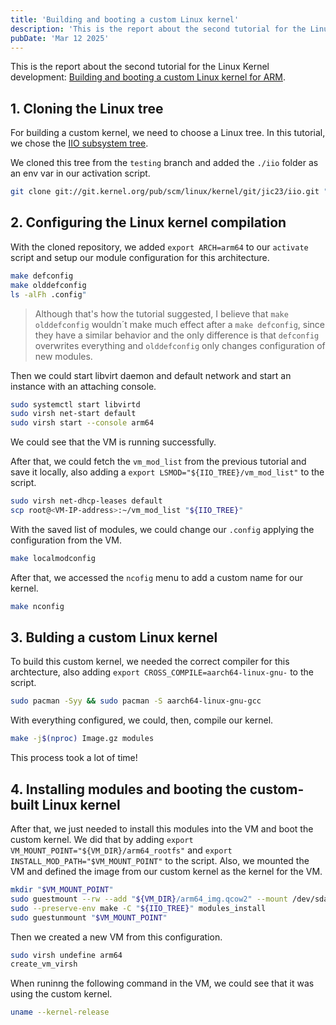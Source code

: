 ```yaml
---
title: 'Building and booting a custom Linux kernel'
description: 'This is the report about the second tutorial for the Linux Kernel development: Building and booting a custom Linux kernel for ARM'
pubDate: 'Mar 12 2025'
---
```


This is the report about the second tutorial for the Linux Kernel development: [Building and booting a custom Linux kernel for ARM](https://flusp.ime.usp.br/kernel/build-linux-for-arm/).  

## 1. Cloning the Linux tree

For building a custom kernel, we need to choose a Linux tree. In this tutorial, we chose the [IIO subsystem tree](https://git.kernel.org/pub/scm/linux/kernel/git/jic23/iio.git/).

We cloned this tree from the `testing` branch and added the `./iio` folder as an env var in our activation script.

```sh
git clone git://git.kernel.org/pub/scm/linux/kernel/git/jic23/iio.git "${IIO_TREE}" --branch testing --single-branch --depth 10
```

## 2. Configuring the Linux kernel compilation

With the cloned repository, we added `export ARCH=arm64` to our `activate` script and setup our module configuration for this architecture.

```sh
make defconfig
make olddefconfig
ls -alFh .config"
```

> Although that's how the tutorial suggested, I believe that `make olddefconfig` wouldn´t make much effect after a `make defconfig`, since they have a similar behavior and the only difference is that `defconfig` overwrites everything and `olddefconfig` only changes configuration of new modules.

Then we could start libvirt daemon and default network and start an instance with an attaching console.
```sh
sudo systemctl start libvirtd
sudo virsh net-start default
sudo virsh start --console arm64
```
We could see that the VM is running successfully.

After that, we could fetch the `vm_mod_list` from the previous tutorial and save it locally, also adding a `export LSMOD="${IIO_TREE}/vm_mod_list"` to the script.

```sh
sudo virsh net-dhcp-leases default
scp root@<VM-IP-address>:~/vm_mod_list "${IIO_TREE}"
```

With the saved list of modules, we could change our `.config` applying the configuration from the VM.

```sh
make localmodconfig
```

After that, we accessed the `ncofig` menu to add a custom name for our kernel.

```sh
make nconfig
```

## 3. Bulding a custom Linux kernel

To build this custom kernel, we needed the correct compiler for this archtecture, also adding `export CROSS_COMPILE=aarch64-linux-gnu-` to the script.

```sh
sudo pacman -Syy && sudo pacman -S aarch64-linux-gnu-gcc
```

With everything configured, we could, then, compile our kernel.

```sh
make -j$(nproc) Image.gz modules
```

This process took a lot of time!

## 4. Installing modules and booting the custom-built Linux kernel

After that, we just needed to install this modules into the VM and boot the custom kernel. We did that by adding `export VM_MOUNT_POINT="${VM_DIR}/arm64_rootfs"` and `export INSTALL_MOD_PATH="$VM_MOUNT_POINT"` to the script. Also, we mounted the VM and defined the image from our custom kernel as the kernel for the VM.

```sh
mkdir "$VM_MOUNT_POINT"
sudo guestmount --rw --add "${VM_DIR}/arm64_img.qcow2" --mount /dev/sda2 "${VM_MOUNT_POINT}"
sudo --preserve-env make -C "${IIO_TREE}" modules_install
sudo guestunmount "$VM_MOUNT_POINT"

```

Then we created a new VM from this configuration.

```sh
sudo virsh undefine arm64
create_vm_virsh
```

When runinng the following command in the VM, we could see that it was using the custom kernel.

```sh
uname --kernel-release
```